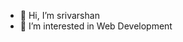 - 👋 Hi, I’m srivarshan
- 👀 I’m interested in Web Development



<!-- - 🌱 I’m currently learning Angular JS
- 💞️ I’m looking to collaborate on ...
- 📫 How to reach me ... -->

<!---
srivarshan12/srivarshan12 is a ✨ special ✨ repository because its `README.md` (this file) appears on your GitHub profile.
You can click the Preview link to take a look at your changes.
--->
<br>

<!-- <img 
   src="https://github-readme-stats.vercel.app/api?username=srivarshan12&show_icons=true&theme=tokyonight" 
/>
 -->
